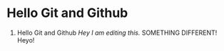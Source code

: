**Hello Git and Github**
=======================
1. Hello Git and Github
*Hey I am editing this.*
SOMETHING DIFFERENT!
Heyo!
